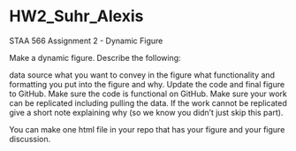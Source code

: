 # HW2_Suhr_Alexis
STAA 566 Assignment 2 - Dynamic Figure

Make a dynamic figure. Describe the following:
 
data source
what you want to convey in the figure
what functionality and formatting you put into the figure and why.
Update the code and final figure to GitHub. Make sure the code is functional on GitHub. Make sure your work can be replicated including pulling the data. If the work cannot be replicated give a short note explaining why (so we know you didn’t just skip this part).

You can make one html file in your repo that has your figure and your figure discussion.
